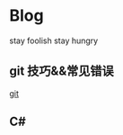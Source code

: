 # Blog
stay foolish stay hungry

## git 技巧&&常见错误
[git](https://github.com/h87545645/Blog#blog)
## C# 